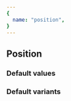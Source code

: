 ```yaml
---
{
  name: "position",
}
---
```


## Position

### Default values
<!-- defaults.values.start -->
<!-- defaults.values.end -->


### Default variants
<!-- defaults.variants.start -->
<!-- defaults.variants.end -->